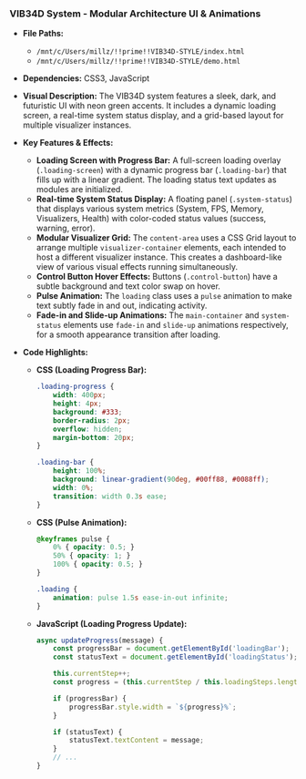 
### VIB34D System - Modular Architecture UI & Animations

*   **File Paths:**
    *   `/mnt/c/Users/millz/!!prime!!VIB34D-STYLE/index.html`
    *   `/mnt/c/Users/millz/!!prime!!VIB34D-STYLE/demo.html`
*   **Dependencies:** CSS3, JavaScript
*   **Visual Description:** The VIB34D system features a sleek, dark, and futuristic UI with neon green accents. It includes a dynamic loading screen, a real-time system status display, and a grid-based layout for multiple visualizer instances.
*   **Key Features & Effects:**
    *   **Loading Screen with Progress Bar:** A full-screen loading overlay (`.loading-screen`) with a dynamic progress bar (`.loading-bar`) that fills up with a linear gradient. The loading status text updates as modules are initialized.
    *   **Real-time System Status Display:** A floating panel (`.system-status`) that displays various system metrics (System, FPS, Memory, Visualizers, Health) with color-coded status values (success, warning, error).
    *   **Modular Visualizer Grid:** The `content-area` uses a CSS Grid layout to arrange multiple `visualizer-container` elements, each intended to host a different visualizer instance. This creates a dashboard-like view of various visual effects running simultaneously.
    *   **Control Button Hover Effects:** Buttons (`.control-button`) have a subtle background and text color swap on hover.
    *   **Pulse Animation:** The `loading` class uses a `pulse` animation to make text subtly fade in and out, indicating activity.
    *   **Fade-in and Slide-up Animations:** The `main-container` and `system-status` elements use `fade-in` and `slide-up` animations respectively, for a smooth appearance transition after loading.
*   **Code Highlights:**

    *   **CSS (Loading Progress Bar):**
        ```css
        .loading-progress {
            width: 400px;
            height: 4px;
            background: #333;
            border-radius: 2px;
            overflow: hidden;
            margin-bottom: 20px;
        }

        .loading-bar {
            height: 100%;
            background: linear-gradient(90deg, #00ff88, #0088ff);
            width: 0%;
            transition: width 0.3s ease;
        }
        ```

    *   **CSS (Pulse Animation):**
        ```css
        @keyframes pulse {
            0% { opacity: 0.5; }
            50% { opacity: 1; }
            100% { opacity: 0.5; }
        }

        .loading {
            animation: pulse 1.5s ease-in-out infinite;
        }
        ```

    *   **JavaScript (Loading Progress Update):**
        ```javascript
        async updateProgress(message) {
            const progressBar = document.getElementById('loadingBar');
            const statusText = document.getElementById('loadingStatus');

            this.currentStep++;
            const progress = (this.currentStep / this.loadingSteps.length) * 100;

            if (progressBar) {
                progressBar.style.width = `${progress}%`;
            }

            if (statusText) {
                statusText.textContent = message;
            }
            // ...
        }
        ```
